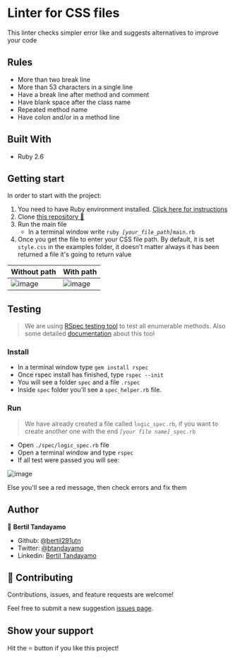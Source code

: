 # Linter for CSS files
This linter checks simpler error like and suggests alternatives to improve your code

## Rules
- More than two break line 
- More than 53 characters in a single line
- Have a break line after method and comment
- Have blank space after the class name 
- Repeated method name
- Have colon and/or in a method line

## Built With

- Ruby 2.6

## Getting start

In order to start with the project:

1. You need to have Ruby environment installed. [Click here for instructions](https://www.ruby-lang.org/en/documentation/installation/)
2. Clone [this repository :blue_book:](https://github.com/bertil291utn/ruby-linters.git)
3. Run the main file
    - In a terminal window write `ruby `*`[your_file_path]`*`main.rb`
4. Once you get the file to enter your CSS file path. By default, it is set `style.css` in the examples folder, it doesn't matter always it has been returned a file it's going to return value 

| Without path                                                 | With path                                                    |
| ------------------------------------------------------------ | ------------------------------------------------------------ |
| ![image](https://user-images.githubusercontent.com/24902525/80442912-935c5400-88d3-11ea-903c-0cdc57b98303.png) | ![image](https://user-images.githubusercontent.com/24902525/80443037-e3d3b180-88d3-11ea-836b-58f81e6d68c5.png) |


## Testing
> We are using [RSpec testing tool](https://rspec.info/) to test all enumerable methods. Also some detailed [documentation](https://relishapp.com/rspec/docs) about this tool

### Install
- In a terminal window type `gem install rspec`
- Once rspec install has finished, type `rspec --init`
- You will see a folder `spec` and a file `.rspec`
- Inside `spec` folder you'll see a `spec_helper.rb` file.

### Run
> We have already created a file called `logic_spec.rb`, if you want to create another one with the end *`[your file name]`*`_spec.rb`
- Open `./spec/logic_spec.rb` file
- Open a terminal window and type `rspec`
- If all test were passed you will see: 

![image](https://user-images.githubusercontent.com/24902525/80443376-ade2fd00-88d4-11ea-9929-aa82b2616d2a.png)


Else you'll see a red message, then check errors and fix them 

## Author

👤 **Bertil Tandayamo**

- Github: [@bertil291utn](https://github.com/bertil291utn)
- Twitter: [@btandayamo](https://twitter.com/batandayamo)
- Linkedin: [Bertil Tandayamo](http://bit.ly/bertil_linkedin)

## 🤝 Contributing

Contributions, issues, and feature requests are welcome!

Feel free to submit a new suggestion [issues page](https://github.com/bertil291utn/ruby-linters/issues).

## Show your support

Hit the ⭐️ button if you like this project!